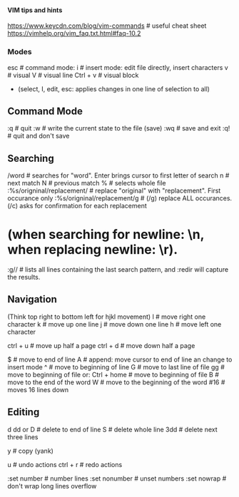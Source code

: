 #### VIM tips and hints
https://www.keycdn.com/blog/vim-commands  # useful cheat sheet
https://vimhelp.org/vim_faq.txt.html#faq-10.2


### Modes ### 
esc  # command mode: 
i  # insert mode: edit file directly, insert characters
v  # visual
V  # visual line
Ctrl + v  # visual block
- (select, I, edit, esc: applies changes in one line of selection to all)

## Command Mode ##
:q  # quit
:w  # write the current state to the file (save)
:wq  # save and exit
:q!  # quit and don't save


## Searching ##
/word  # searches for "word". Enter brings cursor to first letter of search
    n  # next match
    N  # previous match
%  # selects whole file
:%s/origninal/replacement/  # replace "original" with "replacement". First occurance only 
:%s/origninal/replacement/g  # (/g) replace ALL occurances. (/c) asks for confirmation for each replacement
  # (when searching for newline: \n, when replacing newline: \r).
:g//  # lists all lines containing the last search pattern, and :redir will capture the results.

## Navigation ##
(Think top right to bottom left for hjkl movement)
l  # move right one character
k  # move up one line
j  # move down one line
h  # move left one character

ctrl + u  # move up half a page
ctrl + d  # move down half a page

$  # move to end of line
  A  # append: move cursor to end of line an change to insert mode
^  # move to beginning of line
G  # move to last line of file 
gg  # move to beginning of file or:
Ctrl + home  # move to beginning of file
B  # move to the end of the word
W  # move to the beginning of the word
#16  # moves 16 lines down

## Editing ##
d
dd or D  # delete to end of line
S  # delete whole line
3dd  # delete next three lines

y  # copy (yank)

u  # undo actions
ctrl + r  # redo actions

:set number  # number lines
:set nonumber  # unset numbers
:set nowrap  # don't wrap long lines overflow

